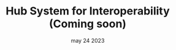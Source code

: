 ---
#preview
title: Hub System for Interoperability (Coming soon)
image: /img/covers/11.jpg
category: Protocol
category_slug: protocol
date: may 24 2023

#full details
intro:
  
  title: "<span class=\"mil-accent\">Hub System</span><br/> for Interoperability <br/>(Coming soon)"
  bgImage: "/img/covers/11.jpg"

description:
    heading:
      title:  "<span class=\"mil-accent\">Hub System</span><br/> for Interoperability"
      subtitle: Overview
    content: "
      <p>Our Hub System for Interoperability ensures seamless integration and communication between various electric vehicle charging networks and platforms using the OCPI (Open Charge Point Interface) protocol. Designed to promote compatibility and enhance user experience, this system enables efficient data exchange and unified operations across different EV infrastructures. Simplify your EV ecosystem management with our robust interoperability solution.</p>
    "
   

details:
  title: Features
  items:
    - label: 
      value: Seamless integration using the OCPI protocol
    - label: 
      value: Efficient data exchange across diverse EV charging networks
    - label: 
      value: Unified operations for streamlined management
    - label: 
      value: Scalable solution to adapt to growing infrastructure needs
gallery:
  - image: /img/covers/11.jpg
    alt: image

  - image: /img/covers/10.jpg
    alt: image

  - image: /img/covers/9.jpg
    alt: image


---